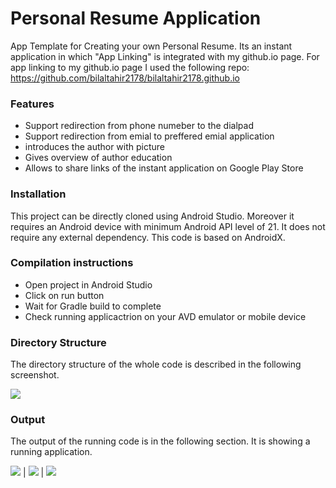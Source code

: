 # Personal Resume Application

App Template for Creating your own Personal Resume. Its an instant application in which "App Linking" is integrated with my github.io page. For app linking to my github.io page I used the following repo: https://github.com/bilaltahir2178/bilaltahir2178.github.io

### Features

- Support redirection from phone numeber to the dialpad
- Support redirection from emial to preffered emial application
- introduces the author with picture
- Gives overview of author education
- Allows to share links of the instant application on Google Play Store

### Installation

This project can be directly cloned using Android Studio. Moreover it requires an Android device with minimum Android API level of 21. It does not require any external dependency. This code is based on AndroidX.

### Compilation instructions

- Open project in Android Studio
- Click on run button 
- Wait for Gradle build to complete
- Check running applicactrion on your AVD emulator or mobile device

### Directory Structure

The directory structure of the whole code is described in the following screenshot.

![](/readme/directory.png)

### Output

The output of the running code is in the following section. It is showing a running application.

![](/readme/screenshot_1.png) | ![](/readme/screenshot_2.png) | ![](/readme/screenshot_3.png)
